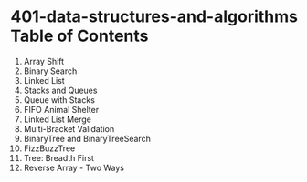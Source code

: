 # 401-data-structures-and-algorithms Table of Contents

1. Array Shift
1. Binary Search
1. Linked List
1. Stacks and Queues
1. Queue with Stacks
1. FIFO Animal Shelter
1. Linked List Merge
1. Multi-Bracket Validation
1. BinaryTree and BinaryTreeSearch
1. FizzBuzzTree
1. Tree: Breadth First
1. Reverse Array - Two Ways


